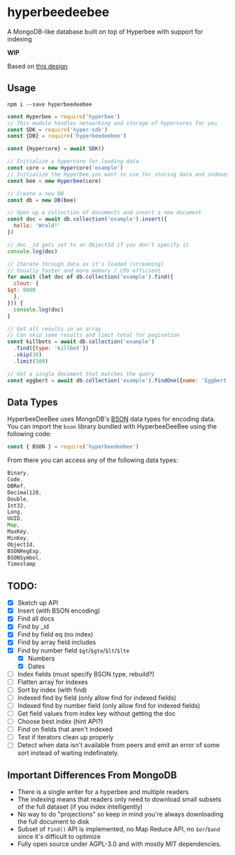 # hyperbeedeebee
A MongoDB-like database built on top of Hyperbee with support for indexing

**WIP**

Based on [this design](https://gist.github.com/RangerMauve/ae271204054b62d9a649d70b7d218191)

## Usage

```
npm i --save hyperbeedeebee
```

```JavaScript
const Hyperbee = require('hyperbee')
// This module handles networking and storage of hypercores for you
const SDK = require('hyper-sdk')
const {DB} = require('hyperbeedeebee')

const {Hypercore} = await SDK()

// Initialize a hypercore for loading data
const core = new Hypercore('example')
// Initialize the Hyperbee you want to use for storing data and indexes
const bee = new Hyperbee(core)

// Create a new DB
const db = new DB(bee)

// Open up a collection of documents and insert a new document
const doc = await db.collection('example').insert({
  hello: 'Wrold!'
})

// doc._id gets set to an ObjectId if you don't specify it
console.log(doc)

// Iterate through data as it's loaded (streaming)
// Usually faster and more memory / CPU efficient
for await (let doc of db.collection('example').find({
  clout: {
$gt: 9000
  },
})) {
  console.log(doc)
}

// Get all results in an array
// Can skip some results and limit total for pagination
const killbots = await db.collection('example')
  .find({type: 'killbot'})
  .skip(30)
  .limit(100)

// Get a single document that matches the query
const eggbert = await db.collection('example').findOne({name: 'Eggbert'})
```


## Data Types

HyperbeeDeeBee uses MongoDB's [BSON](https://github.com/mongodb/js-bson) data types for encoding data.
You can import the `bson` library bundled with HyperbeeDeeBee using the following code:

```JavaScript
const { BSON } = require('hyperbeedeebee')
```

From there you can access any of the following data types:

```JavaScript
Binary,
Code,
DBRef,
Decimal128,
Double,
Int32,
Long,
UUID,
Map,
MaxKey,
MinKey,
ObjectId,
BSONRegExp,
BSONSymbol,
Timestamp
```

## TODO:

- [x] Sketch up API
- [x] Insert (with BSON encoding)
- [x] Find all docs
- [x] Find by _id
- [x] Find by field eq (no index)
- [x] Find by array field includes
- [x] Find by number field `$gt`/`$gte`/`$lt`/`$lte`
  - [x] Numbers
  - [x] Dates
- [ ] Index fields (must specify BSON type, rebuild?)
- [ ] Flatten array for indexes
- [ ] Sort by index (with find)
- [ ] Indexed find by field (only allow find for indexed fields)
- [ ] Indexed find by number field (only allow find for indexed fields)
- [ ] Get field values from index key without getting the doc
- [ ] Choose best index (hint API?)
- [ ] Find on fields that aren't indexed
- [ ] Test if iterators clean up properly
- [ ] Detect when data isn't available from peers and emit an error of some sort instead of waiting indefinately.

## Important Differences From MongoDB

- There is a single writer for a hyperbee and multiple readers
- The indexing means that readers only need to download small subsets of the full dataset (if you index intelligently)
- No way to do "projections" so keep in mind you're always downloading the full document to disk
- Subset of `find()` API is implemented, no Map Reduce API, no `$or`/`$and` since it's difficult to optimize
- Fully open source under AGPL-3.0 and with mostly MIT dependencies.
